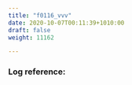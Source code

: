 ```yaml
---
title: "f0116_vvv"
date: 2020-10-07T00:11:39+1010:00
draft: false
weight: 11162

---
```


### Log reference: <no value>

```
